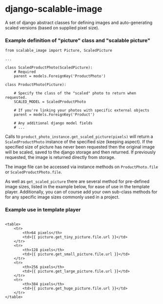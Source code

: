# django-scalable-image

A set of django abstract classes for defining images and auto-generating scaled
versions (based on supplied pixel size).

### Example definition of "picture" class and "scalable picture"
```
from scalable_image import Picture, ScaledPicture

...

class ScaledProductPhoto(ScaledPicture):
	# Required
	parent = models.ForeignKey('ProductPhoto')

class ProductPhoto(Picture):

	# Specify the class of the "scaled" photo to return when requested.
	SCALED_MODEL = ScaledProductPhoto

	# If you're linking your photos with specific external objects
	parent = models.ForeignKey('Product')

	# Any additional django model fields
	# ...

```

Calls to `product_photo_instance.get_scaled_picture(pixels)` will return a
`ScaledProductPhoto` instance of the specified size (keeping aspect). If the
specified size of picture has never been requested then the original image will
be scaled, saved to the django storage and then returned. If previously
requested, the image is returned directly from storage.

The image file can be accessed via instance methods on `ProductPhoto.file` or
`ScaledProductPhoto.file`.

As well as `get_scaled_picture` there are several method for pre-defined image
sizes, listed in the example below, for ease of use in the template player.
Additionally, you can of course add your own sub-class methods for for any
specific image sizes commonly used in a project.

### Example use in template player
```

<table>
	<tr>
		<th>64 pixels</th>
		<td>{{ picture.get_tiny_picture.file.url }}</td>
	</tr>
	<tr>
		<th>128 pixels</th>
		<td>{{ picture.get_small_picture.file.url }}</td>
	</tr>
	<tr>
		<th>256 pixels</th>
		<td>{{ picture.get_large_picture.file.url }}</td>
	</tr>
	<tr>
		<th>384 pixels</th>
		<td>{{ picture.get_huge_picture.file.url }}</td>
	</tr>
</table>
```
